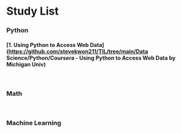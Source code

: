 # Study List
### Python

#### [1. Using Python to Access Web Data](https://github.com/stevekwon211/TIL/tree/main/Data Science/Python/Coursera - Using Python to Access Web Data by Michigan Univ)

<br>

### Math

<br>

### Machine Learning

<br>